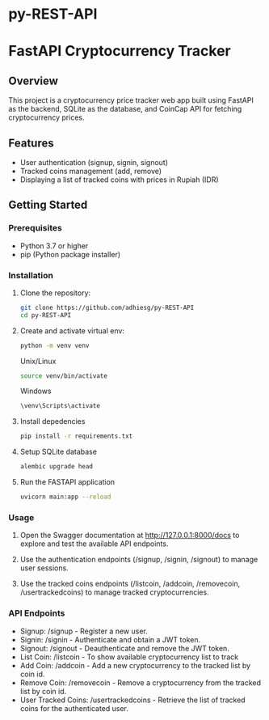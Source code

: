 # py-REST-API

# FastAPI Cryptocurrency Tracker

## Overview

This project is a cryptocurrency price tracker web app built using FastAPI as the backend, SQLite as the database, and CoinCap API for fetching cryptocurrency prices.

## Features

- User authentication (signup, signin, signout)
- Tracked coins management (add, remove)
- Displaying a list of tracked coins with prices in Rupiah (IDR)

## Getting Started

### Prerequisites

- Python 3.7 or higher
- pip (Python package installer)

### Installation

1. Clone the repository:

   ```bash
   git clone https://github.com/adhiesg/py-REST-API
   cd py-REST-API

2. Create and activate virtual env:

    ```bash
    python -m venv venv
    ```

    Unix/Linux
    ```bash
    source venv/bin/activate
    ```

    Windows
    ```bash
    \venv\Scripts\activate
    ```

3. Install depedencies

    ```bash
    pip install -r requirements.txt
    ```

4. Setup SQLite database

    ```bash
    alembic upgrade head
    ```

5. Run the FASTAPI application

    ```bash
    uvicorn main:app --reload
    ```

### Usage
1. Open the Swagger documentation at http://127.0.0.1:8000/docs to explore and test the available API endpoints.

2. Use the authentication endpoints (/signup, /signin, /signout) to manage user sessions.

3. Use the tracked coins endpoints (/listcoin, /addcoin, /removecoin, /usertrackedcoins) to manage tracked cryptocurrencies.

### API Endpoints
- Signup: /signup - Register a new user.
- Signin: /signin - Authenticate and obtain a JWT token.
- Signout: /signout - Deauthenticate and remove the JWT token.
- List Coin: /listcoin - To show available cryptocurrency list to track
- Add Coin: /addcoin - Add a new cryptocurrency to the tracked list by coin id.
- Remove Coin: /removecoin - Remove a cryptocurrency from the tracked list by coin id.
- User Tracked Coins: /usertrackedcoins - Retrieve the list of tracked coins for the authenticated user.




